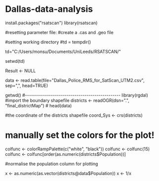 # Dallas-data-analysis

install.packages("rsatscan")
library(rsatscan)

#resetting parameter file:
#create a .cas and .geo file

#setting working directory 
#td = tempdir()

td="C:/Users/monsu/Documents/UniLeeds/RSATSCAN/"

setwd(td)

Result <- NULL

data <- read.table(file="Dallas_Police_RMS_for_SatScan_UTM2.csv", sep=",", head=TRUE)

getwd()
#------------------------------------------------
library(rgdal)
#import the boundary shapefile
districts <- readOGR(dsn=".", "final_districtMap") # head(data)


#the coordinate of the districts shapefile
coord_Sys <- crs(districts)

# manually set the colors for the plot!
colfunc <- colorRampPalette(c("white", "black"))
colfunc <- colfunc(15)
colfunc <- colfunc[order(as.numeric(districts$Population))]

#normalise the population column for plotting

x <- as.numeric(as.vector(districts@data$Population))
x <- 1/x

